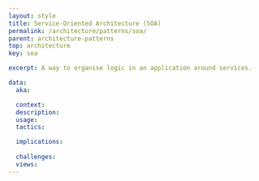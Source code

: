 ```yaml
---
layout: style
title: Service-Oriented Architecture (SOA)
permalink: /architecture/patterns/soa/
parent: architecture-patterns
top: architecture
key: soa

excerpt: A way to organise logic in an application around services.

data:
  aka:

  context:
  description:
  usage:
  tactics:

  implications:
        
  challenges:
  views:
---
```

